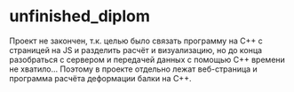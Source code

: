 # unfinished_diplom
Проект не закончен, т.к. целью было связать программу на C++ с страницей на JS и разделить расчёт и визуализацию,
но до конца разобраться с сервером и передачей данных с помощью C++ времени не хватило...
Поэтому в проекте отдельно лежат веб-страница и программа расчёта деформации балки на C++.
